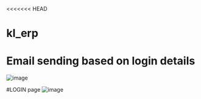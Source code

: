 <<<<<<< HEAD
# kl_erp
# Email sending based on  login details
![image](https://github.com/user-attachments/assets/9206e114-bcf4-49da-b127-79b71e64067f)

#LOGIN page
![image](https://github.com/user-attachments/assets/9f3f0fce-7447-4e32-8c2e-6378dddfcb7b)
